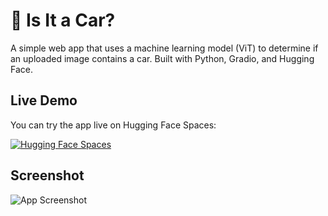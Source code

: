 # 🚗 Is It a Car?

A simple web app that uses a machine learning model (ViT) to determine if an uploaded image contains a car. Built with Python, Gradio, and Hugging Face.

## Live Demo

You can try the app live on Hugging Face Spaces:

[![Hugging Face Spaces](https://img.shields.io/badge/%F0%9F%A4%97%20Hugging%20Face-Spaces-blue)](https://huggingface.co/spaces/JamesHandler28/is-it-a-car?logs=build)

## Screenshot

![App Screenshot](https://ibb.co/1ttPBp5V)
